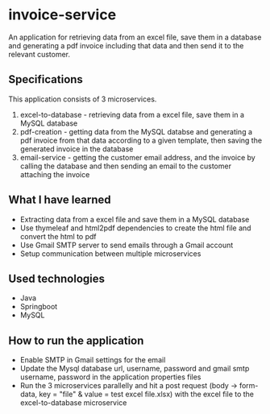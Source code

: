 # invoice-service
An application for retrieving data from an excel file, save them in a database and generating a pdf invoice including that data and then send it to the relevant customer.

## Specifications
This application consists of 3 microservices.
1. excel-to-database - retrieving data from a excel file, save them in a MySQL database
2. pdf-creation - getting data from the MySQL databse and generating a pdf invoice from that data according to a given template, then saving the generated invoice in the database
3. email-service - getting the customer email address, and the invoice by calling the database and then sending an email to the customer attaching the invoice

## What I have learned
* Extracting data from a excel file and save them in a MySQL database
* Use thymeleaf and html2pdf dependencies to create the html file and convert the html to pdf
* Use Gmail SMTP server to send emails through a Gmail account
* Setup communication between multiple microservices

## Used technologies
* Java
* Springboot
* MySQL

## How to run the application
* Enable SMTP in Gmail settings for the email
* Update the Mysql database url, username, password and gmail smtp username, password in the application properties files
* Run the 3 microservices parallelly and hit a post request (body -> form-data, key = "file" & value = test excel file.xlsx) with the excel file to the excel-to-database microservice 


